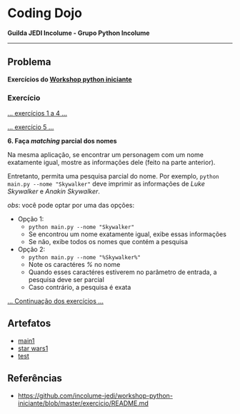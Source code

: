 # Coding Dojo

**Guilda JEDI Incolume - Grupo Python Incolume**

---

## Problema

**Exercícios do [Workshop python iniciante](https://github.com/incolume-jedi/workshop-python-iniciante/blob/master/exercicio/README.md)**

### Exercício

[...  exercícios 1 a 4 ...](/coding_dojo_jedi/20220721/README.md)

[...  exercício 5 ...](/coding_dojo_jedi/20220722/README.md)

**6. Faça _matching_ parcial dos nomes**

Na mesma aplicação, se encontrar um personagem com um nome exatamente igual,
mostre as informações dele (feito na parte anterior).

Entretanto, permita uma pesquisa parcial do nome.
Por exemplo, `python main.py --nome "Skywalker"` deve imprimir as informações de
_Luke Skywalker_ e _Anakin Skywalker_.

_obs_: você pode optar por uma das opções:
* Opção 1:
    * `python main.py --nome "Skywalker"`
    * Se encontrou um nome exatamente igual, exibe essas informações
    * Se não, exibe todos os nomes que contém a pesquisa
* Opção 2:
    * `python main.py --nome "%Skywalker%"`
    * Note os caractéres _%_ no nome
    * Quando esses caractéres estiverem no parâmetro de entrada, a pesquisa deve ser parcial
    * Caso contrário, a pesquisa é exata


[... Continuação dos exercícios ...](/coding_dojo_jedi/20220727/README.md)

## Artefatos
- [main1](./main1.py)
- [star wars1](./star_wars1.py)
- [test](./test_20220725.py)


## Referências

- https://github.com/incolume-jedi/workshop-python-iniciante/blob/master/exercicio/README.md
